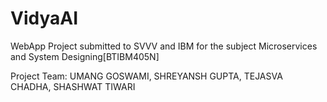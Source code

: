 # VidyaAI
WebApp Project submitted to SVVV and IBM for the subject Microservices and System Designing[BTIBM405N]

Project Team: UMANG GOSWAMI, SHREYANSH GUPTA, TEJASVA CHADHA, SHASHWAT TIWARI
